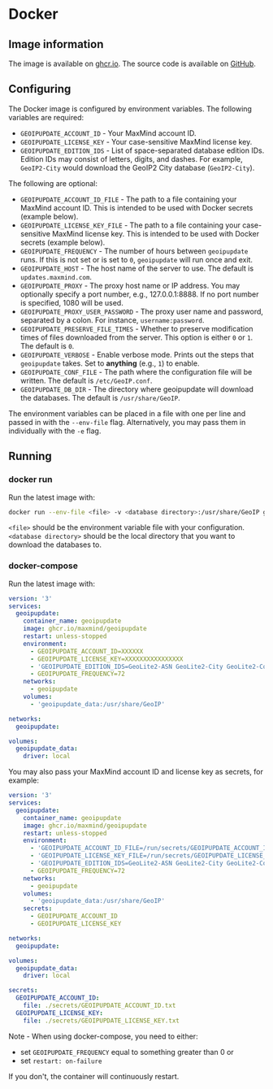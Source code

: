 # Docker

## Image information

The image is available on [ghcr.io](https://github.com/maxmind/geoipupdate/pkgs/container/geoipupdate).
The source code is available on [GitHub](https://github.com/maxmind/geoipupdate).

## Configuring

The Docker image is configured by environment variables. The following
variables are required:

* `GEOIPUPDATE_ACCOUNT_ID` - Your MaxMind account ID.
* `GEOIPUPDATE_LICENSE_KEY` - Your case-sensitive MaxMind license key.
* `GEOIPUPDATE_EDITION_IDS` - List of space-separated database edition IDs.
  Edition IDs may consist of letters, digits, and dashes. For example,
  `GeoIP2-City` would download the GeoIP2 City database (`GeoIP2-City`).

The following are optional:

* `GEOIPUPDATE_ACCOUNT_ID_FILE` - The path to a file containing your MaxMind account ID. This is intended to be used with Docker secrets (example below).
* `GEOIPUPDATE_LICENSE_KEY_FILE` - The path to a file containing your case-sensitive MaxMind license key. This is intended to be used with Docker secrets (example below).
* `GEOIPUPDATE_FREQUENCY` - The number of hours between `geoipupdate` runs.
  If this is not set or is set to `0`, `geoipupdate` will run once and exit.
* `GEOIPUPDATE_HOST` - The host name of the server to use. The default is
  `updates.maxmind.com`.
* `GEOIPUPDATE_PROXY` - The proxy host name or IP address. You may optionally
  specify a port number, e.g., 127.0.0.1:8888. If no port number is specified,
  1080 will be used.
* `GEOIPUPDATE_PROXY_USER_PASSWORD` - The proxy user name and password,
  separated by a colon. For instance, `username:password`.
* `GEOIPUPDATE_PRESERVE_FILE_TIMES` - Whether to preserve modification times
  of files downloaded from the server. This option is either `0` or `1`. The
  default is `0`.
* `GEOIPUPDATE_VERBOSE` - Enable verbose mode. Prints out the steps that
  `geoipupdate` takes. Set to **anything** (e.g., `1`) to enable.
* `GEOIPUPDATE_CONF_FILE` - The path where the configuration file will be
  written. The default is `/etc/GeoIP.conf`.
* `GEOIPUPDATE_DB_DIR` - The directory where geoipupdate will download the
  databases. The default is `/usr/share/GeoIP`.

The environment variables can be placed in a file with one per line and
passed in with the `--env-file` flag. Alternatively, you may pass them in
individually with the `-e` flag.

## Running

### docker run

Run the latest image with:

```sh
docker run --env-file <file> -v <database directory>:/usr/share/GeoIP ghcr.io/maxmind/geoipupdate
```

`<file>` should be the environment variable file with your configuration.
`<database directory>` should be the local directory that you want to download
the databases to.

### docker-compose

Run the latest image with:

```yaml
version: '3'
services:
  geoipupdate:
    container_name: geoipupdate
    image: ghcr.io/maxmind/geoipupdate
    restart: unless-stopped
    environment:
      - GEOIPUPDATE_ACCOUNT_ID=XXXXXX
      - GEOIPUPDATE_LICENSE_KEY=XXXXXXXXXXXXXXXX
      - 'GEOIPUPDATE_EDITION_IDS=GeoLite2-ASN GeoLite2-City GeoLite2-Country'
      - GEOIPUPDATE_FREQUENCY=72
    networks:
      - geoipupdate
    volumes:
      - 'geoipupdate_data:/usr/share/GeoIP'

networks:
  geoipupdate:

volumes:
  geoipupdate_data:
    driver: local
```

You may also pass your MaxMind account ID and license key as secrets, for example:

```yaml
version: '3'
services:
  geoipupdate:
    container_name: geoipupdate
    image: ghcr.io/maxmind/geoipupdate
    restart: unless-stopped
    environment:
      - 'GEOIPUPDATE_ACCOUNT_ID_FILE=/run/secrets/GEOIPUPDATE_ACCOUNT_ID'
      - 'GEOIPUPDATE_LICENSE_KEY_FILE=/run/secrets/GEOIPUPDATE_LICENSE_KEY'
      - 'GEOIPUPDATE_EDITION_IDS=GeoLite2-ASN GeoLite2-City GeoLite2-Country'
      - GEOIPUPDATE_FREQUENCY=72
    networks:
      - geoipupdate
    volumes:
      - 'geoipupdate_data:/usr/share/GeoIP'
    secrets:
      - GEOIPUPDATE_ACCOUNT_ID
      - GEOIPUPDATE_LICENSE_KEY

networks:
  geoipupdate:

volumes:
  geoipupdate_data:
    driver: local

secrets:
  GEOIPUPDATE_ACCOUNT_ID:
    file: ./secrets/GEOIPUPDATE_ACCOUNT_ID.txt
  GEOIPUPDATE_LICENSE_KEY:
    file: ./secrets/GEOIPUPDATE_LICENSE_KEY.txt
```

Note - When using docker-compose, you need to either:

* set `GEOIPUPDATE_FREQUENCY` equal to something greater than 0 or
* set `restart: on-failure`

If you don't, the container will continuously restart.
